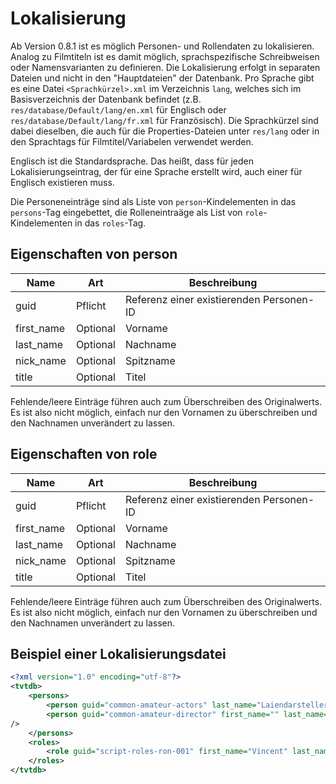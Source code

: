 # Lokalisierung

Ab Version 0.8.1 ist es möglich Personen- und Rollendaten zu lokalisieren.
Analog zu Filmtiteln ist es damit möglich, sprachspezifische Schreibweisen oder Namensvarianten zu definieren.
Die Lokalisierung erfolgt in separaten Dateien und nicht in den "Hauptdateien" der Datenbank.
Pro Sprache gibt es eine Datei `<Sprachkürzel>.xml` im Verzeichnis `lang`, welches sich im Basisverzeichnis der Datenbank befindet (z.B. `res/database/Default/lang/en.xml` für Englisch oder `res/database/Default/lang/fr.xml` für Französisch).
Die Sprachkürzel sind dabei dieselben, die auch für die Properties-Dateien unter `res/lang` oder in den Sprachtags für Filmtitel/Variabelen verwendet werden.

Englisch ist die Standardsprache.
Das heißt, dass für jeden Lokalisierungseintrag, der für eine Sprache erstellt wird, auch einer für Englisch existieren muss.

Die Personeneinträge sind als Liste von `person`-Kindelementen in das `persons`-Tag eingebettet, die Rolleneintraäge als List von `role`-Kindelementen in das `roles`-Tag.

## Eigenschaften von person

| Name | Art | Beschreibung |
| ---- | --- |------------- |
| guid | Pflicht | Referenz einer existierenden Personen-ID |
| first_name | Optional | Vorname |
| last_name | Optional | Nachname |
| nick_name | Optional | Spitzname |
| title | Optional | Titel |

Fehlende/leere Einträge führen auch zum Überschreiben des Originalwerts.
Es ist also nicht möglich, einfach nur den Vornamen zu überschreiben und den Nachnamen unverändert zu lassen.

## Eigenschaften von role

| Name | Art | Beschreibung |
| ---- | --- |------------- |
| guid | Pflicht | Referenz einer existierenden Personen-ID |
| first_name | Optional | Vorname |
| last_name | Optional | Nachname |
| nick_name | Optional | Spitzname |
| title | Optional | Titel |

Fehlende/leere Einträge führen auch zum Überschreiben des Originalwerts.
Es ist also nicht möglich, einfach nur den Vornamen zu überschreiben und den Nachnamen unverändert zu lassen.

## Beispiel einer Lokalisierungsdatei

```XML
<?xml version="1.0" encoding="utf-8"?>
<tvtdb>
	<persons>
		<person guid="common-amateur-actors" last_name="Laiendarsteller" nick_name="Laiendarsteller" />
		<person guid="common-amateur-director" first_name="" last_name="Regiepraktikant" nick_name="Regiepraktikant" />
/>
	</persons>
	<roles>
		<role guid="script-roles-ron-001" first_name="Vincent" last_name="Graf" title="" />
	</roles>
</tvtdb>
```